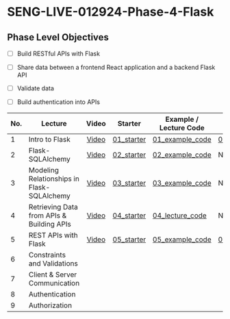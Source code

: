 # SENG-LIVE-012924-Phase-4-Flask
## Phase Level Objectives
- [ ] Build RESTful APIs with Flask
- [ ] Share data between a frontend React application and a backend Flask API
- [ ] Validate data
- [ ] Build authentication into APIs


|No. | Lecture                          | Video 	| Starter 	| Example / Lecture Code 	| Solution 	|
|----|------------------------------	|:-----:	|--------	|---------	|---------	|
|1 | Intro to Flask                             |[Video](https://www.youtube.com/watch?v=jckfp0EaQHU)|[01_starter](https://github.com/RikkuX491/EAST-SE-012924-Phase-4/tree/01_starter)|[01_example_code](https://github.com/RikkuX491/EAST-SE-012924-Phase-4/tree/01_example_code)|[01_solution](https://github.com/RikkuX491/EAST-SE-012924-Phase-4/tree/01_solution)|
|2 | Flask-SQLAlchemy                           |[Video](https://www.youtube.com/watch?v=iSYa5kz9D3Y)|[02_starter](https://github.com/RikkuX491/EAST-SE-012924-Phase-4/tree/02_starter)|[02_example_code](https://github.com/RikkuX491/EAST-SE-012924-Phase-4/tree/02_example_code)|N/A|
|3 | Modeling Relationships in Flask-SQLAlchemy |[Video](https://www.youtube.com/watch?v=VTnqqjH3jcI)|[03_starter](https://github.com/RikkuX491/EAST-SE-012924-Phase-4/tree/03_starter)|[03_example_code](https://github.com/RikkuX491/EAST-SE-012924-Phase-4/tree/03_example_code)|N/A|
|4 | Retrieving Data from APIs & Building APIs  |[Video](https://www.youtube.com/watch?v=FX2dLXHzIek)|[04_starter](https://github.com/RikkuX491/EAST-SE-012924-Phase-4/tree/04_starter)|[04_lecture_code](https://github.com/RikkuX491/EAST-SE-012924-Phase-4/tree/04_lecture_code)|N/A|
|5 | REST APIs with Flask                       |[Video](https://www.youtube.com/watch?v=-ozPnIAEp3M)|[05_starter](https://github.com/RikkuX491/EAST-SE-012924-Phase-4/tree/05_starter)|[05_example_code](https://github.com/RikkuX491/EAST-SE-012924-Phase-4/tree/05_example_code)|[05_solution](https://github.com/RikkuX491/EAST-SE-012924-Phase-4/tree/05_solution)|
|6 | Constraints and Validations                |||||
|7 | Client & Server Communication              |||||
|8 | Authentication                             |||||
|9 | Authorization                              |||||
